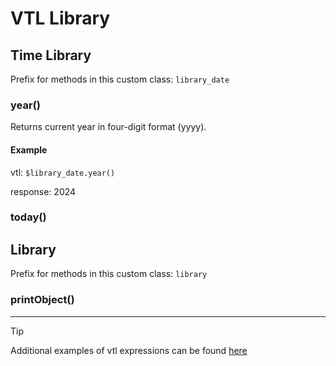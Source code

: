 # VTL Library



## Time Library

Prefix for methods in this custom class: `library_date`

### year()
Returns current year in four-digit format (yyyy).
#### Example
vtl: `$library_date.year()`

response: 2024

### today()



## Library

Prefix for methods in this custom class: `library`

### printObject()



-----
> [!TIP]
> Additional examples of vtl expressions can be found [here](vtl_examples.md) 
